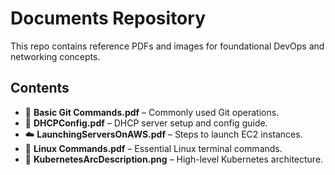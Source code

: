 # Documents Repository

This repo contains reference PDFs and images for foundational DevOps and networking concepts.

## Contents
- 📘 **Basic Git Commands.pdf** – Commonly used Git operations.
- 🔧 **DHCPConfig.pdf** – DHCP server setup and config guide.
- ☁️ **LaunchingServersOnAWS.pdf** – Steps to launch EC2 instances.
- 🐧 **Linux Commands.pdf** – Essential Linux terminal commands.
- 🧠 **KubernetesArcDescription.png** – High-level Kubernetes architecture.

